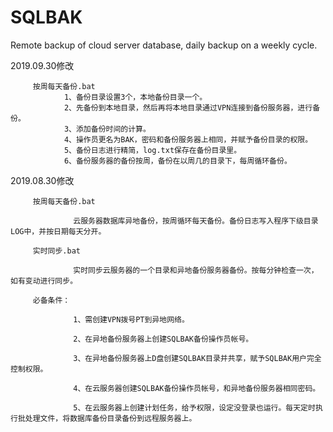 # SQLBAK
Remote backup of cloud server database, daily backup on a weekly cycle.

2019.09.30修改

		 按周每天备份.bat
				1、备份目录设置3个，本地备份目录一个。
				2、先备份到本地目录，然后再将本地目录通过VPN连接到备份服务器，进行备份。						
				3、添加备份时间的计算。
				4、操作员更名为BAK，密码和备份服务器上相同，并赋予备份目录的权限。
				5、备份日志进行精简，log.txt保存在备份目录里。
				6、备份服务器的备份按周，备份在以周几的目录下，每周循环备份。

2019.08.30修改 

         按周每天备份.bat 
         
                  云服务器数据库异地备份，按周循环每天备份。备份日志写入程序下级目录LOG中，并按日期每天分开。
         
         实时同步.bat 
         
                  实时同步云服务器的一个目录和异地备份服务器备份。按每分钟检查一次，如有变动进行同步。

         必备条件：

                  1、需创建VPN拨号PT到异地网络。

                  2、在异地备份服务器上创建SQLBAK备份操作员帐号。
         
                  3、在异地备份服务器上D盘创建SQLBAK目录并共享，赋予SQLBAK用户完全控制权限。
         
                  4、在云服务器创建SQLBAK备份操作员帐号，和异地备份服务器相同密码。
         
                  5、在云服务器上创建计划任务，给予权限，设定没登录也运行。每天定时执行批处理文件，将数据库备份目录备份到远程服务器上。
